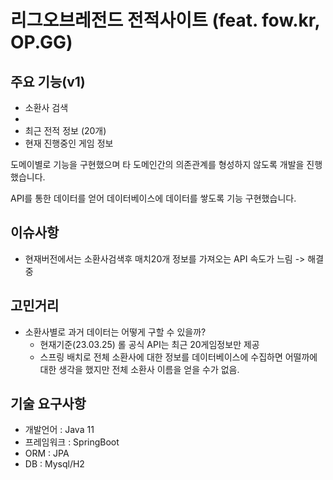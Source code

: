 
# 리그오브레전드 전적사이트 (feat. fow.kr, OP.GG)



주요 기능(v1)
-
- 소환사 검색
- 
- 최근 전적 정보 (20개)
- 현재 진행중인 게임 정보


도메이별로 기능을 구현했으며 타 도메인간의 의존관계를 형성하지 않도록 개발을 진행했습니다.

API를 통한 데이터를 얻어 데이터베이스에 데이터를 쌓도록 기능 구현했습니다.

## 이슈사항
- 현재버전에서는 소환사검색후 매치20개 정보를 가져오는 API 속도가 느림 -> 해결중

## 고민거리
- 소환사별로 과거 데이터는 어떻게 구할 수 있을까? 
  - 현재기준(23.03.25) 롤 공식 API는 최근 20게임정보만 제공
  - 스프링 배치로 전체 소환사에 대한 정보를 데이터베이스에 수집하면 어떨까에 대한 생각을 했지만 전체 소환사 이름을 얻을 수가 없음.

기술 요구사항
- 
- 개발언어 : Java 11
- 프레임워크 : SpringBoot
- ORM : JPA
- DB : Mysql/H2
